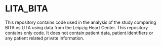 # LITA_BITA

This repository contains code used in the analysis of the study comparing BITA vs LITA using data from the Leipzig Heart Center. This repository contains only code. It does not contain patient data, patient identifiers or any patient related private information.
